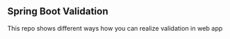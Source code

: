 Spring Boot Validation
-----
This repo shows different ways how you can realize validation in web app